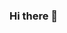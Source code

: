 ### Hi there 👋

<!--
**ERKAMOZER/ERKAMOZER** is a ✨ _special_ ✨ repository because its `README.md` (this file) appears on your GitHub profile.

Here are some ideas to get you started:

- 🔭 I’m currently working on front-end
- 🌱 I’m currently learning react
- 👯 I’m looking to collaborate on project
- 🤔 I’m looking for help with ...
- 💬 Ask me about anything
- 📫 How to reach me: erkam.ozer3@gmail.com
- 
- ⚡ Fun fact: HTML CSS BOOTSTRAP
-->

